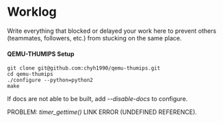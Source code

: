 # Worklog

Write everything that blocked or delayed your work here to prevent others (teammates, followers, etc.) from stucking on the same place.

#### QEMU-THUMIPS Setup

    git clone git@github.com:chyh1990/qemu-thumips.git
    cd qemu-thumips
    ./configure --python=python2
    make

If docs are not able to be built, add *--disable-docs* to configure.
    
PROBLEM: *timer_gettime()* LINK ERROR (UNDEFINED REFERENCE).
